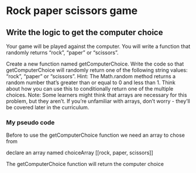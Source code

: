 # Rock paper scissors game

## Write the logic to get the computer choice

Your game will be played against the computer. You will write a function that randomly returns “rock”, “paper” or “scissors”.

Create a new function named getComputerChoice.
Write the code so that getComputerChoice will randomly return one of the following string values: “rock”, “paper” or “scissors”.
Hint:
The Math.random method returns a random number that’s greater than or equal to 0 and less than 1. Think about how you can use this to conditionally return one of the multiple choices.
Note:
Some learners might think that arrays are necessary for this problem, but they aren’t. If you’re unfamiliar with arrays, don’t worry - they’ll be covered later in the curriculum.

### My pseudo code

Before to use the getComputerChoice function we need an array to chose from

declare an array named choiceArray [[rock, paper, scissors]]

The getComputerChoice function will return the computer choice
